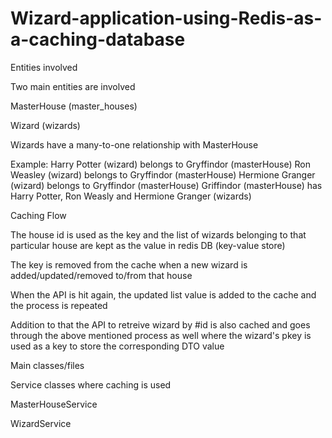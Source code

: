 # Wizard-application-using-Redis-as-a-caching-database
Entities involved

Two main entities are involved

MasterHouse (master_houses)

Wizard (wizards)

Wizards have a many-to-one relationship with MasterHouse

Example:
Harry Potter (wizard) belongs to Gryffindor (masterHouse)
Ron Weasley (wizard) belongs to Gryffindor (masterHouse)
Hermione Granger (wizard) belongs to Gryffindor (masterHouse)
Griffindor (masterHouse) has Harry Potter, Ron Weasly and Hermione Granger (wizards)

Caching Flow

The house id is used as the key and the list of wizards belonging to that particular house are kept as the value in redis DB (key-value store)

The key is removed from the cache when a new wizard is added/updated/removed to/from that house

When the API is hit again, the updated list value is added to the cache and the process is repeated

Addition to that the API to retreive wizard by #id is also cached and goes through the above mentioned process as well where the wizard's pkey is used as a key to store the corresponding DTO value

Main classes/files

Service classes where caching is used

MasterHouseService

WizardService

